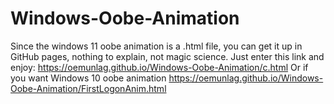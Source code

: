 # Windows-Oobe-Animation
Since the windows 11 oobe animation is a .html file, you can get it up in GitHub pages, nothing to explain, not magic science.
Just enter this link and enjoy:
https://oemunlag.github.io/Windows-Oobe-Animation/c.html
Or if you want Windows 10 oobe animation
https://oemunlag.github.io/Windows-Oobe-Animation/FirstLogonAnim.html
